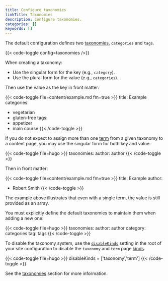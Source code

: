 ```yaml
---
title: Configure taxonomies
linkTitle: Taxonomies
description: Configure taxonomies.
categories: []
keywords: []
---
```


The default configuration defines two [taxonomies](g), `categories` and `tags`.

{{< code-toggle config=taxonomies />}}

When creating a taxonomy:

- Use the singular form for the key (e.g., `category`).
- Use the plural form for the value (e.g., `categories`).

Then use the value as the key in front matter:

<!-- markdownlint-disable MD007 MD032 -->
{{< code-toggle file=content/example.md fm=true >}}
title: Example
categories:
  - vegetarian
  - gluten-free
tags:
  - appetizer
  - main course
{{< /code-toggle >}}
<!-- markdownlint-enable MD007 MD032 -->
If you do not expect to assign more than one [term](g) from a given taxonomy to a content page, you may use the singular form for both key and value:

{{< code-toggle file=hugo >}}
taxonomies:
  author: author
{{< /code-toggle >}}

Then in front matter:

<!-- markdownlint-disable MD007 MD032 -->
{{< code-toggle file=content/example.md fm=true >}}
title: Example
author:
  - Robert Smith
{{< /code-toggle >}}
<!-- markdownlint-enable MD007 MD032 -->

The example above illustrates that even with a single term, the value is still provided as an array.

You must explicitly define the default taxonomies to maintain them when adding a new one:

{{< code-toggle file=hugo >}}
taxonomies:
  author: author
  category: categories
  tag: tags
{{< /code-toggle >}}

To disable the taxonomy system, use the [`disableKinds`][] setting in the root of your site configuration to disable the `taxonomy` and `term` page [kinds](g).

{{< code-toggle file=hugo >}}
disableKinds = ['taxonomy','term']
{{< /code-toggle >}}

[`disableKinds`]: /docs/reference/configuration/all/#disablekinds

See the [taxonomies][] section for more information.

[taxonomies]: /content-management/taxonomies/
